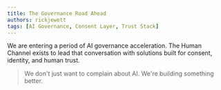 ```yaml
---
title: The Governance Road Ahead
authors: rickjewett
tags: [AI Governance, Consent Layer, Trust Stack]
---
```


We are entering a period of AI governance acceleration. The Human Channel exists to lead that conversation with solutions built for consent, identity, and human trust.

> We don't just want to complain about AI. We're building something better.

